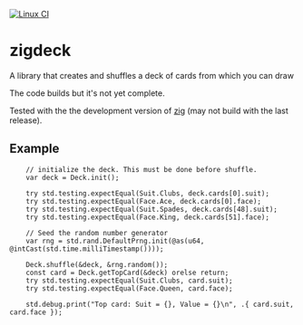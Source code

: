 [![Linux CI](https://github.com/andy5995/zigdeck/actions/workflows/linux.yml/badge.svg)](https://github.com/andy5995/zigdeck/actions/workflows/linux.yml)

# zigdeck

A library that creates and shuffles a deck of cards from which you can draw

The code builds but it's not yet complete.

Tested with the the development version of [zig](https://ziglang.org/) (may
not build with the last release).

## Example

```zig
    // initialize the deck. This must be done before shuffle.
    var deck = Deck.init();

    try std.testing.expectEqual(Suit.Clubs, deck.cards[0].suit);
    try std.testing.expectEqual(Face.Ace, deck.cards[0].face);
    try std.testing.expectEqual(Suit.Spades, deck.cards[48].suit);
    try std.testing.expectEqual(Face.King, deck.cards[51].face);

    // Seed the random number generator
    var rng = std.rand.DefaultPrng.init(@as(u64, @intCast(std.time.milliTimestamp())));

    Deck.shuffle(&deck, &rng.random());
    const card = Deck.getTopCard(&deck) orelse return;
    try std.testing.expectEqual(Suit.Clubs, card.suit);
    try std.testing.expectEqual(Face.Queen, card.face);

    std.debug.print("Top card: Suit = {}, Value = {}\n", .{ card.suit, card.face });
```
